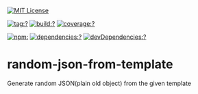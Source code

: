 [![MIT License](https://img.shields.io/badge/license-MIT_License-green.svg?style=flat-square)](https://github.com/bubkoo/json-from-template/blob/master/LICENSE)

[![tag:?](https://img.shields.io/github/tag/bubkoo/json-from-template.svg?style=flat-square)](https://github.com/bubkoo/json-from-template/releases)
[![build:?](https://img.shields.io/travis/bubkoo/json-from-template/master.svg?style=flat-square)](https://travis-ci.org/bubkoo/json-from-template)
[![coverage:?](https://img.shields.io/coveralls/bubkoo/json-from-template/master.svg?style=flat-square)](https://coveralls.io/r/chaijs/chai)

[![npm:](https://img.shields.io/npm/v/json-from-template.svg?style=flat-square)](https://www.npmjs.com/packages/json-from-template)
[![dependencies:?](https://img.shields.io/npm/dm/json-from-template.svg?style=flat-square)](https://www.npmjs.com/packages/json-from-template)
[![devDependencies:?](https://img.shields.io/david/bubkoo/json-from-template.svg?style=flat-square)](https://david-dm.org/bubkoo/json-from-template)

# random-json-from-template

Generate random JSON(plain old object) from the given template
